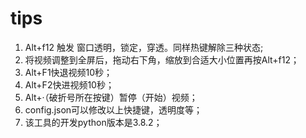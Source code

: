 # tips

1. Alt+f12 触发 窗口透明，锁定，穿透。同样热键解除三种状态;
2. 将视频调整到全屏后，拖动右下角，缩放到合适大小位置再按Alt+f12；
3. Alt+F1快退视频10秒；
4. Alt+F2快进视频10秒；
5. Alt+·（破折号所在按键）暂停（开始）视频；
6. config.json可以修改以上快捷键，透明度等；
7. 该工具的开发python版本是3.8.2；

